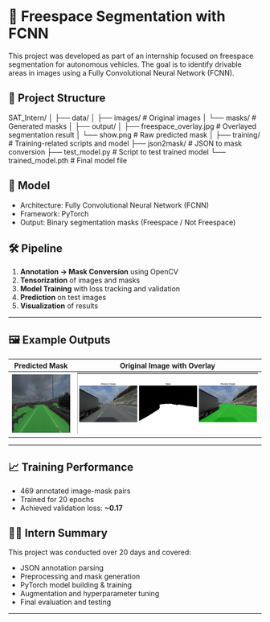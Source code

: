 # 🚗 Freespace Segmentation with FCNN

This project was developed as part of an internship focused on freespace segmentation for autonomous vehicles. The goal is to identify drivable areas in images using a Fully Convolutional Neural Network (FCNN).

## 📁 Project Structure
SAT_Intern/
│
├── data/
│ ├── images/ # Original images
│ └── masks/ # Generated masks
│
├── output/
│ ├── freespace_overlay.jpg # Overlayed segmentation result
│ └── show.png # Raw predicted mask
│
├── training/ # Training-related scripts and model
├── json2mask/ # JSON to mask conversion
├── test_model.py # Script to test trained model
└── trained_model.pth # Final model file

## 🧠 Model

- Architecture: Fully Convolutional Neural Network (FCNN)
- Framework: PyTorch
- Output: Binary segmentation masks (Freespace / Not Freespace)

## 🛠️ Pipeline

1. **Annotation → Mask Conversion** using OpenCV
2. **Tensorization** of images and masks
3. **Model Training** with loss tracking and validation
4. **Prediction** on test images
5. **Visualization** of results

---

## 🖼️ Example Outputs

| Predicted Mask | Original Image with Overlay |
|-----------------------------|----------------|
| ![Overlay](output/freespace_overlay.jpg) | ![Mask](output/show.png) |

---

## 📈 Training Performance

- 469 annotated image-mask pairs
- Trained for 20 epochs
- Achieved validation loss: **~0.17**

## 👨‍💻 Intern Summary
This project was conducted over 20 days and covered:

- JSON annotation parsing
- Preprocessing and mask generation
- PyTorch model building & training
- Augmentation and hyperparameter tuning
- Final evaluation and testing



---
